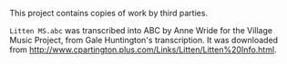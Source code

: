 This project contains copies of work by third parties. 

`Litten MS.abc` was transcribed into ABC by Anne Wride for the Village Music Project, from Gale Huntington's transcription. It was downloaded from http://www.cpartington.plus.com/Links/Litten/Litten%20Info.html. 



